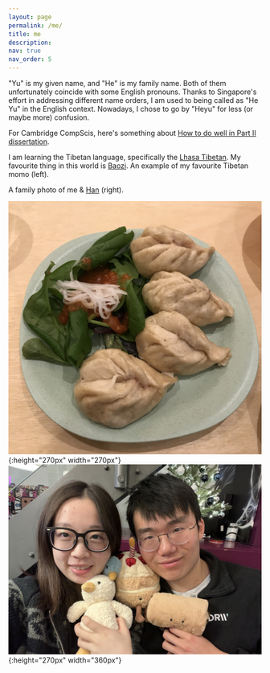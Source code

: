 ```yaml
---
layout: page
permalink: /me/
title: me
description: 
nav: true
nav_order: 5
---
```


"Yu" is my given name, and "He" is my family name. Both of them unfortunately 
coincide with some English pronouns. 
Thanks to Singapore's effort in addressing different name orders,
I am used to being called as "He Yu" in the English context. 
Nowadays, I chose to go by "Heyu" for less (or maybe more) confusion. 

For Cambridge CompScis, here's something about [How to do well in Part II dissertation](https://dransyhe.github.io/blog/2022/part-ii-dissertation/).

I am learning the Tibetan language, 
specifically the [Lhasa Tibetan](https://en.wikipedia.org/wiki/Lhasa_Tibetan).
My favourite thing in this world is [Baozi](https://en.wikipedia.org/wiki/Baozi). 
An example of my favourite Tibetan momo (left).

A family photo of me & [Han](https://han.wales/) (right). 

![baozi](../assets/img/baozi.jpg){:height="270px" width="270px"} ![family](../assets/img/family.jpg){:height="270px" width="360px"}  



